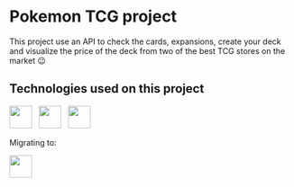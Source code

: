 # Pokemon TCG project

This project use an API to check the cards, expansions, create your deck and visualize the price of the deck from two of the best TCG stores on the market :wink: 

## Technologies used on this project

<div>
    <img src="https://cdn.jsdelivr.net/gh/devicons/devicon/icons/nextjs/nextjs-original.svg" width="40" height="40"/> &nbsp;
    <img src="https://cdn.jsdelivr.net/gh/devicons/devicon/icons/tailwindcss/tailwindcss-original-wordmark.svg" width="40" height="40"/> &nbsp;
    <img src="https://cdn.jsdelivr.net/gh/devicons/devicon/icons/react/react-original.svg" width="40" height="40"/> &nbsp;
</div>

Migrating to:

<div>
    <img src="https://cdn.jsdelivr.net/gh/devicons/devicon/icons/typescript/typescript-original.svg" width="40" height="40"/> &nbsp;
</div>